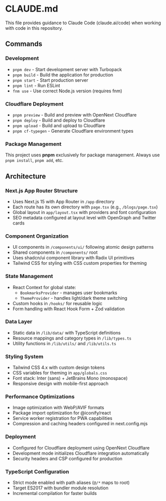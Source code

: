# CLAUDE.md

This file provides guidance to Claude Code (claude.ai/code) when working with code in this repository.

## Commands

### Development
- `pnpm dev` - Start development server with Turbopack
- `pnpm build` - Build the application for production
- `pnpm start` - Start production server
- `pnpm lint` - Run ESLint
- `fnm use` - Use correct Node.js version (requires fnm)

### Cloudflare Deployment
- `pnpm preview` - Build and preview with OpenNext Cloudflare
- `pnpm deploy` - Build and deploy to Cloudflare
- `pnpm upload` - Build and upload to Cloudflare
- `pnpm cf-typegen` - Generate Cloudflare environment types

### Package Management
This project uses **pnpm** exclusively for package management. Always use `pnpm install`, `pnpm add`, etc.

## Architecture

### Next.js App Router Structure
- Uses Next.js 15 with App Router in `/app` directory
- Each route has its own directory with `page.tsx` (e.g., `/blogs/page.tsx`)
- Global layout in `app/layout.tsx` with providers and font configuration
- SEO metadata configured at layout level with OpenGraph and Twitter cards

### Component Organization
- UI components in `/components/ui/` following atomic design patterns
- Shared components in `/components/` root
- Uses shadcn/ui component library with Radix UI primitives
- Tailwind CSS for styling with CSS custom properties for theming

### State Management
- React Context for global state:
  - `BookmarksProvider` - manages user bookmarks
  - `ThemeProvider` - handles light/dark theme switching
- Custom hooks in `/hooks/` for reusable logic
- Form handling with React Hook Form + Zod validation

### Data Layer
- Static data in `/lib/data/` with TypeScript definitions
- Resource mappings and category types in `/lib/types.ts`
- Utility functions in `/lib/utils/` and `/lib/utils.ts`

### Styling System
- Tailwind CSS 4.x with custom design tokens
- CSS variables for theming in `app/globals.css`
- Font stack: Inter (sans) + JetBrains Mono (monospace)
- Responsive design with mobile-first approach

### Performance Optimizations
- Image optimization with WebP/AVIF formats
- Package import optimization for @iconify/react
- Service worker registration for PWA capabilities
- Compression and caching headers configured in next.config.mjs

### Deployment
- Configured for Cloudflare deployment using OpenNext Cloudflare
- Development mode initializes Cloudflare integration automatically
- Security headers and CSP configured for production

### TypeScript Configuration
- Strict mode enabled with path aliases (`@/*` maps to root)
- Target ES2017 with bundler module resolution
- Incremental compilation for faster builds